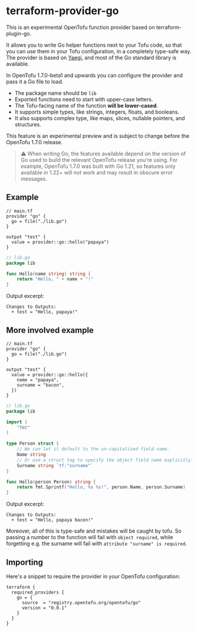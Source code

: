 # terraform-provider-go

This is an experimental OpenTofu function provider based on terraform-plugin-go.

It allows you to write Go helper functions next to your Tofu code, so that you can use them in your Tofu configuration, in a completely type-safe way. The provider is based on [Yaegi](https://github.com/traefik/yaegi), and most of the Go standard library is available.

In OpenTofu 1.7.0-beta1 and upwards you can configure the provider and pass it a Go file to load.
- The package name should be `lib`
- Exported functions need to start with upper-case letters.
- The Tofu-facing name of the function **will be lower-cased**.
- It supports simple types, like strings, integers, floats, and booleans.
- It also supports complex type, like maps, slices, nullable pointers, and structures.

This feature is an experimental preview and is subject to change before the OpenTofu 1.7.0 release.

> :warning: When writing Go, the features available depend on the version of
> Go used to build the relevant OpenTofu release you're using.  For example,
> OpenTofu 1.7.0 was built with Go 1.21, so features only available in 1.22+
> will not work and may result in obscure error messages.

## Example

```hcl
// main.tf
provider "go" {
  go = file("./lib.go")
}

output "test" {
  value = provider::go::hello("papaya")
}
```
```go
// lib.go
package lib

func Hello(name string) string {
	return "Hello, " + name + "!"
}
```
Output excerpt:
```
Changes to Outputs:
  + test = "Hello, papaya!"
```

## More involved example

```hcl
// main.tf
provider "go" {
  go = file("./lib.go")
}

output "test" {
  value = provider::go::hello({
    name = "papaya",
    surname = "bacon",
  })
}
```
```go
// lib.go
package lib

import (
	"fmt"
)

type Person struct {
	// We can let it default to the un-capitalized field name.
	Name string
	// Or use a struct tag to specify the object field name explicitly.
	Surname string `tf:"surname"`
}

func Hello(person Person) string {
	return fmt.Sprintf("Hello, %s %s!", person.Name, person.Surname)
}
```
Output excerpt:
```
Changes to Outputs:
  + test = "Hello, papaya bacon!"
```

Moreover, all of this is type-safe and mistakes will be caught by tofu. So passing a number to the function will fail with `object required`, while forgetting e.g. the surname will fail with `attribute "surname" is required`.

## Importing
Here's a snippet to require the provider in your OpenTofu configuration:
```hcl
terraform {
  required_providers {
    go = {
      source  = "registry.opentofu.org/opentofu/go"
      version = "0.0.1"
    }
  }
}
```
